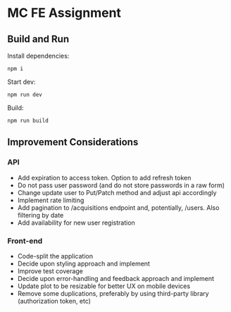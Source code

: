 # MC FE Assignment

## Build and Run

Install dependencies:

```
npm i
```

Start dev:

```
npm run dev
```

Build:

```
npm run build
```

## Improvement Considerations

### API

- Add expiration to access token. Option to add refresh token
- Do not pass user password (and do not store passwords in a raw form)
- Change update user to Put/Patch method and adjust api accordingly
- Implement rate limiting
- Add pagination to /acquisitions endpoint and, potentially, /users. Also filtering by date
- Add availability for new user registration

### Front-end

- Code-split the application
- Decide upon styling approach and implement
- Improve test coverage
- Decide upon error-handling and feedback approach and implement
- Update plot to be resizable for better UX on mobile devices
- Remove some duplications, preferably by using third-party library (authorization token, etc)
